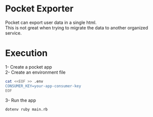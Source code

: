 # Pocket Exporter  

Pocket can export user data in a single html.  
This is not great when trying to migrate the data to another organized service.  

# Execution  

1- Create a pocket app  
2- Create an environment file  

```bash
cat <<EOF >> .env
CONSUMER_KEY=your-app-consumer-key
EOF
```

3- Run the app  

```bash
dotenv ruby main.rb
```